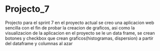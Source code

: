 # Projecto_7

Projecto para el sprint 7
en el proyecto actual se creo una aplicacion web sencilla con el fin de probar la creacion de graficos, asi como la visualizacion de la aplicacion
en el proyecto se le un data frame, se crean botones y checkbox que crean graficos(histogramas, dispersion) a partir del dataframe y columnas al azar
